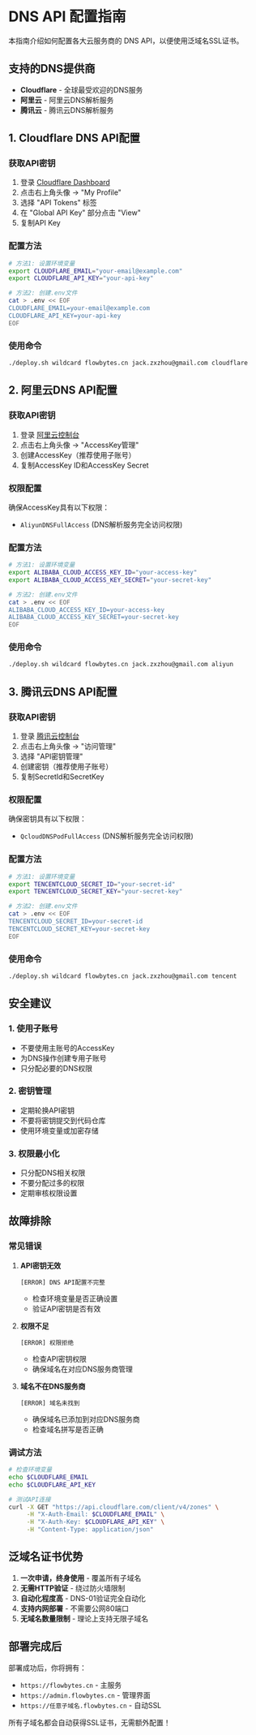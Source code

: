 # DNS API 配置指南

本指南介绍如何配置各大云服务商的 DNS API，以便使用泛域名SSL证书。

## 支持的DNS提供商

- **Cloudflare** - 全球最受欢迎的DNS服务
- **阿里云** - 阿里云DNS解析服务
- **腾讯云** - 腾讯云DNS解析服务

## 1. Cloudflare DNS API配置

### 获取API密钥
1. 登录 [Cloudflare Dashboard](https://dash.cloudflare.com/)
2. 点击右上角头像 → "My Profile"
3. 选择 "API Tokens" 标签
4. 在 "Global API Key" 部分点击 "View"
5. 复制API Key

### 配置方法
```bash
# 方法1: 设置环境变量
export CLOUDFLARE_EMAIL="your-email@example.com"
export CLOUDFLARE_API_KEY="your-api-key"

# 方法2: 创建.env文件
cat > .env << EOF
CLOUDFLARE_EMAIL=your-email@example.com
CLOUDFLARE_API_KEY=your-api-key
EOF
```

### 使用命令
```bash
./deploy.sh wildcard flowbytes.cn jack.zxzhou@gmail.com cloudflare
```

## 2. 阿里云DNS API配置

### 获取API密钥
1. 登录 [阿里云控制台](https://ecs.console.aliyun.com/)
2. 点击右上角头像 → "AccessKey管理"
3. 创建AccessKey（推荐使用子账号）
4. 复制AccessKey ID和AccessKey Secret

### 权限配置
确保AccessKey具有以下权限：
- `AliyunDNSFullAccess` (DNS解析服务完全访问权限)

### 配置方法
```bash
# 方法1: 设置环境变量
export ALIBABA_CLOUD_ACCESS_KEY_ID="your-access-key"
export ALIBABA_CLOUD_ACCESS_KEY_SECRET="your-secret-key"

# 方法2: 创建.env文件
cat > .env << EOF
ALIBABA_CLOUD_ACCESS_KEY_ID=your-access-key
ALIBABA_CLOUD_ACCESS_KEY_SECRET=your-secret-key
EOF
```

### 使用命令
```bash
./deploy.sh wildcard flowbytes.cn jack.zxzhou@gmail.com aliyun
```

## 3. 腾讯云DNS API配置

### 获取API密钥
1. 登录 [腾讯云控制台](https://console.cloud.tencent.com/)
2. 点击右上角头像 → "访问管理"
3. 选择 "API密钥管理"
4. 创建密钥（推荐使用子账号）
5. 复制SecretId和SecretKey

### 权限配置
确保密钥具有以下权限：
- `QcloudDNSPodFullAccess` (DNS解析服务完全访问权限)

### 配置方法
```bash
# 方法1: 设置环境变量
export TENCENTCLOUD_SECRET_ID="your-secret-id"
export TENCENTCLOUD_SECRET_KEY="your-secret-key"

# 方法2: 创建.env文件
cat > .env << EOF
TENCENTCLOUD_SECRET_ID=your-secret-id
TENCENTCLOUD_SECRET_KEY=your-secret-key
EOF
```

### 使用命令
```bash
./deploy.sh wildcard flowbytes.cn jack.zxzhou@gmail.com tencent
```

## 安全建议

### 1. 使用子账号
- 不要使用主账号的AccessKey
- 为DNS操作创建专用子账号
- 只分配必要的DNS权限

### 2. 密钥管理
- 定期轮换API密钥
- 不要将密钥提交到代码仓库
- 使用环境变量或加密存储

### 3. 权限最小化
- 只分配DNS相关权限
- 不要分配过多的权限
- 定期审核权限设置

## 故障排除

### 常见错误

1. **API密钥无效**
   ```
   [ERROR] DNS API配置不完整
   ```
   - 检查环境变量是否正确设置
   - 验证API密钥是否有效

2. **权限不足**
   ```
   [ERROR] 权限拒绝
   ```
   - 检查API密钥权限
   - 确保域名在对应DNS服务商管理

3. **域名不在DNS服务商**
   ```
   [ERROR] 域名未找到
   ```
   - 确保域名已添加到对应DNS服务商
   - 检查域名拼写是否正确

### 调试方法
```bash
# 检查环境变量
echo $CLOUDFLARE_EMAIL
echo $CLOUDFLARE_API_KEY

# 测试API连接
curl -X GET "https://api.cloudflare.com/client/v4/zones" \
     -H "X-Auth-Email: $CLOUDFLARE_EMAIL" \
     -H "X-Auth-Key: $CLOUDFLARE_API_KEY" \
     -H "Content-Type: application/json"
```

## 泛域名证书优势

1. **一次申请，终身使用** - 覆盖所有子域名
2. **无需HTTP验证** - 绕过防火墙限制
3. **自动化程度高** - DNS-01验证完全自动化
4. **支持内网部署** - 不需要公网80端口
5. **无域名数量限制** - 理论上支持无限子域名

## 部署完成后

部署成功后，你将拥有：
- `https://flowbytes.cn` - 主服务
- `https://admin.flowbytes.cn` - 管理界面
- `https://任意子域名.flowbytes.cn` - 自动SSL

所有子域名都会自动获得SSL证书，无需额外配置！